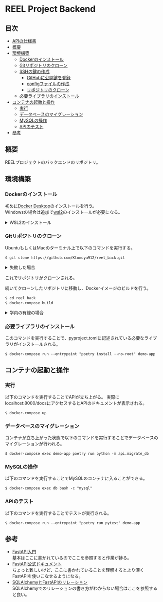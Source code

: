 # REEL Project Backend
## 目次
- [APIの仕様書](document.md)
- [概要](#概要)
- [環境構築](#環境構築)
  - [Dockerのインストール](#dockerのインストール)
  - [Gitリポジトリのクローン](#gitリポジトリのクローン)
  - [SSHの鍵の作成](#sshの鍵の作成)
    - [GitHubに公開鍵を登録](#githubに公開鍵を登録)
    - [configファイルの作成](#configファイルの作成)
    - [リポジトリのクローン](#リポジトリのクローン)
  - [必要ライブラリのインストール](#必要ライブラリのインストール)
- [コンテナの起動と操作](#コンテナの起動と操作)
  - [実行](#実行)
  - [データベースのマイグレーション](#データベースのマイグレーション)
  - [MySQLの操作](#mysqlの操作)
  - [APIのテスト](#apiのテスト)
- [参考](#参考)
## 概要
REELプロジェクトのバックエンドのリポジトリ。

## 環境構築
### Dockerのインストール
初めに[Docker Desktop](https://www.docker.com/products/docker-desktop/)のインストールを行う。  
Windowsの場合は追加で[wsl2](https://learn.microsoft.com/ja-jp/windows/wsl/install)のインストールが必要になる。
<details><summary>WSL2のインストール</summary>

```PowerShell
# 以下のコマンドでWSL2のインストールを行う
> wsl --install -d Ubuntu
# 以下のコマンドでUbuntuのバージョンを確認する
> wsl -l -v
```
ターミナル上でwslと入力するか、Ubuntuを直接起動するとUbuntuのターミナルが立ち上がる。Ubuntuのターミナルが起動すると初回起動時にユーザー名とパスワードの入力を求められるので入力する。  
以上でWSL2のインストールは完了する。
</details>

### Gitリポジトリのクローン
UbuntuもしくはMacのターミナル上で以下のコマンドを実行する。
```shell
$ git clone https://github.com/Ktomoya912/reel_back.git
```
<details><summary>失敗した場合</summary>
認証失敗のエラーが出た場合、SSHでクローンを行うようにする。
初めにSSHの鍵を作成する。

### SSHの鍵の作成

```shell
$ mkdir .ssh
$ cd .ssh
$ ssh-keygen -t rsa
```

```shell
Enter file in which to save the key (/home/ユーザー名/.ssh/id_rsa): github
Enter passphrase (empty for no passphrase): そのままEnter
Enter same passphrase again: そのままEnter
```

以上で鍵の作成が終了する。
続いて作成した鍵をGitHubに登録する。
#### GitHubに公開鍵を登録
windowsのwsl2上で行っている場合は以下のコマンドを実行する。

```shell
$ cat github.pub | clip.exe
```

macの場合は以下のコマンドを実行する。

```shell
$ cat github.pub | pbcopy
```

以上でクリップボードに公開鍵がコピーされるので、GitHubの[SSH and GPG keys](
    https://github.com/settings/keys)にアクセスし、New SSH keyをクリックする。
![New SSH key](./documents/SSHCONFIG.png)
titleは任意の名前を入力する。keyにはクリップボードにコピーした公開鍵を貼り付ける。
これでGitHubに公開鍵が登録される。

#### configファイルの作成
configファイルを作成することで、GitHubにSSHでアクセスする際に公開鍵を使用するようにする。

```shell
vi ~/.ssh/config
```
以下の内容を記述する。
```shell
Host github
  HostName github.com
  User git
  IdentityFile ~/.ssh/github
  Port 22
  # もし学内で優先接続を行う場合は以下の行を追加する
  ProxyCommand nc -X connect -x proxy.noc.kochi-tech.ac.jp:3128 %h %p
```

#### リポジトリのクローン

```shell
$ git clone github:Ktomoya912/reel_back.git
```

</details>

これでリポジトリがクローンされる。

続いてクローンしたリポジトリに移動し、Dockerイメージのビルドを行う。

```shell
$ cd reel_back
$ docker-compose build
```

<details><summary>学内の有線の場合</summary>
Proxyの関係でビルドが失敗する場合がある。その場合は~/.bashrcに以下の内容を追記し、ターミナルを再起動する。

```shell
export http_proxy=http://proxy.noc.kochi-tech.ac.jp:3128
export https_proxy=http://proxy.noc.kochi-tech.ac.jp:3128
```
これで再度試してほしい。
</details>

### 必要ライブラリのインストール
このコマンドを実行することで、pyproject.tomlに記述されている必要なライブラリがインストールされる。
```shell
$ docker-compose run --entrypoint "poetry install --no-root" demo-app
```

## コンテナの起動と操作
### 実行
以下のコマンドを実行することでAPIが立ち上がる。
実際にlocalhost:8000/docsにアクセスするとAPIのドキュメントが表示される。
```shell
$ docker-compose up
```

### データベースのマイグレーション
コンテナが立ち上がった状態で以下のコマンドを実行することでデータベースのマイグレーションが行われる。
```shell
$ docker-compose exec demo-app poetry run python -m api.migrate_db
```

### MySQLの操作
以下のコマンドを実行することでMySQLのコンテナに入ることができる。
```shell
$ docker-compose exec db bash -c "mysql"
```

### APIのテスト
以下のコマンドを実行することでテストが実行される。
```shell
$ docker-compose run --entrypoint "poetry run pytest" demo-app
```

## 参考
- [FastAPI入門](https://zenn.dev/sh0nk/books/537bb028709ab9)  
    基本はここに書かれているのでここを参照すると作業が捗る。
- [FastAPI公式ドキュメント](https://fastapi.tiangolo.com/ja/tutorial/)  
    ちょっと難しいけど、ここに書かれていることを理解するとより深くFastAPIを使いこなせるようになる。
- [SQLAlchemyとFastAPIのリレーション](https://qiita.com/shimi7o/items/c009014b864c4412884a)  
    SQLAlchemyでのリレーションの書き方がわからない場合はここを参照すると良い。